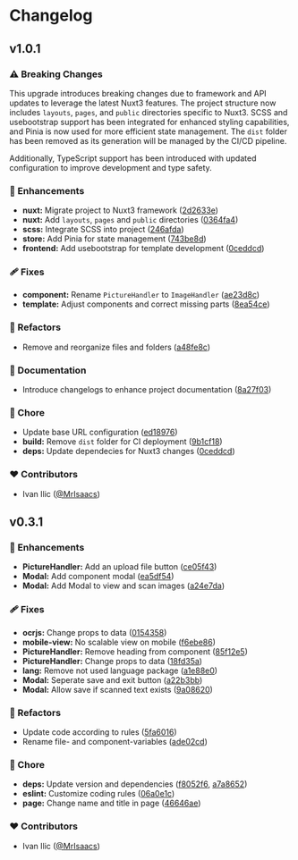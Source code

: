 # Changelog

## v1.0.1

### ⚠️ Breaking Changes

This upgrade introduces breaking changes due to framework and API updates to leverage the latest Nuxt3 features. The project structure now includes `layouts`, `pages`, and `public` directories specific to Nuxt3. SCSS and usebootstrap support has been integrated for enhanced styling capabilities, and Pinia is now used for more efficient state management. The `dist` folder has been removed as its generation will be managed by the CI/CD pipeline.

Additionally, TypeScript support has been introduced with updated configuration to improve development and type safety.

### 🚀 Enhancements

- **nuxt:** Migrate project to Nuxt3 framework ([2d2633e](https://github.com/MrIsaacs/ocrjs/commit/2d2633e))
- **nuxt:** Add `layouts`, `pages` and `public` directories ([0364fa4](https://github.com/MrIsaacs/ocrjs/commit/0364fa4))
- **scss:** Integrate SCSS into project ([246afda](https://github.com/MrIsaacs/ocrjs/commit/246afda))
- **store:** Add Pinia for state management ([743be8d](https://github.com/MrIsaacs/ocrjs/commit/743be8d))
- **frontend:** Add usebootstrap for template development ([0ceddcd](https://github.com/MrIsaacs/ocrjs/commit/0ceddcd))

### 🩹 Fixes

- **component:** Rename `PictureHandler` to `ImageHandler` ([ae23d8c](https://github.com/MrIsaacs/ocrjs/commit/ae23d8c))
- **template:** Adjust components and correct missing parts ([8ea54ce](https://github.com/MrIsaacs/ocrjs/commit/8ea54ce))

### 💅 Refactors

- Remove and reorganize files and folders ([a48fe8c](https://github.com/MrIsaacs/ocrjs/commit/a48fe8c))

### 📖 Documentation

- Introduce changelogs to enhance project documentation ([8a27f03](https://github.com/MrIsaacs/ocrjs/commit/a48fe8c))

### 🏡 Chore

- Update base URL configuration ([ed18976](https://github.com/MrIsaacs/ocrjs/commit/ed18976))
- **build:** Remove `dist` folder for CI deployment ([9b1cf18](https://github.com/MrIsaacs/ocrjs/commit/9b1cf18))
- **deps:** Update dependecies for Nuxt3 changes ([0ceddcd](https://github.com/MrIsaacs/ocrjs/commit/0ceddcd))


### ❤️ Contributors

- Ivan Ilic ([@MrIsaacs](http://github.com/MrIsaacs))

## v0.3.1

### 🚀 Enhancements

- **PictureHandler:** Add an upload file button ([ce05f43](https://github.com/MrIsaacs/ocrjs/commit/ce05f43))
- **Modal:** Add component modal ([ea5df54](https://github.com/MrIsaacs/ocrjs/commit/ea5df54))
- **Modal:** Add Modal to view and scan images ([a24e7da](https://github.com/MrIsaacs/ocrjs/commit/a24e7da))

### 🩹 Fixes

- **ocrjs:** Change props to data ([0154358](https://github.com/MrIsaacs/ocrjs/commit/0154358))
- **mobile-view:** No scalable view on mobile ([f6ebe86](https://github.com/MrIsaacs/ocrjs/commit/f6ebe86))
- **PictureHandler:** Remove heading from component ([85f12e5](https://github.com/MrIsaacs/ocrjs/commit/85f12e5))
- **PictureHandler:** Change props to data ([18fd35a](https://github.com/MrIsaacs/ocrjs/commit/18fd35a))
- **lang:** Remove not used language package ([a1e88e0](https://github.com/MrIsaacs/ocrjs/commit/a1e88e0))
- **Modal:** Seperate save and exit button ([a22b3bb](https://github.com/MrIsaacs/ocrjs/commit/a22b3bb))
- **Modal:** Allow save if scanned text exists ([9a08620](https://github.com/MrIsaacs/ocrjs/commit/9a08620))

### 💅 Refactors

- Update code according to rules ([5fa6016](https://github.com/MrIsaacs/ocrjs/commit/5fa6016))
- Rename file- and component-variables ([ade02cd](https://github.com/MrIsaacs/ocrjs/commit/ade02cd))

### 🏡 Chore

- **deps:** Update version and dependencies ([f8052f6](https://github.com/MrIsaacs/ocrjs/commit/f8052f6), [a7a8652](https://github.com/MrIsaacs/ocrjs/commit/a7a8652))
- **eslint:** Customize coding rules ([06a0e1c](https://github.com/MrIsaacs/ocrjs/commit/06a0e1c))
- **page:** Change name and title in page ([46646ae](https://github.com/MrIsaacs/ocrjs/commit/46646ae))

### ❤️ Contributors

- Ivan Ilic ([@MrIsaacs](http://github.com/MrIsaacs))

